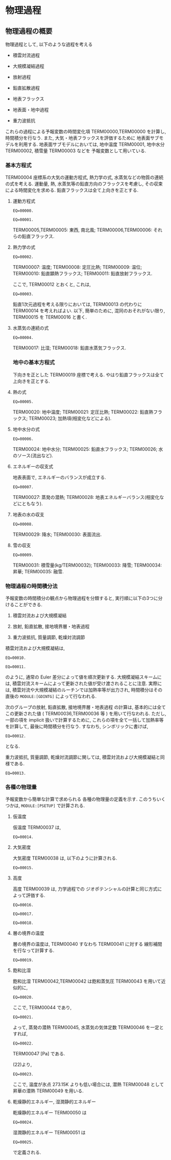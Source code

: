 # 物理過程

## 物理過程の概要

物理過程として, 以下のような過程を考える

  - 積雲対流過程

  - 大規模凝結過程

  - 放射過程

  - 鉛直拡散過程

  - 地表フラックス

  - 地表面・地中過程

  - 重力波抵抗

これらの過程による予報変数の時間変化項
TERM00000,TERM00000 を計算し, 時間積分を行なう.
また, 大気・地表フラックスを評価するために
地表面サブモデルを利用する.
地表面サブモデルにおいては,
地中温度 TERM00001, 地中水分 TERM00002, 積雪量 TERM00003 などを
予報変数として用いている.

### 基本方程式

TERM00004 座標系の大気の運動方程式, 熱力学の式,
水蒸気などの物質の連続の式を考える.
運動量, 熱, 水蒸気等の鉛直方向のフラックスを考慮し,
その収束による時間変化を求める.
鉛直フラックスは全て上向きを正とする.

1.  運動方程式
    
        EQ=00000.
    
        EQ=00001.
    
    TERM00005,TERM00005: 東西, 南北風;
    TERM00006,TERM00006: それらの鉛直フラックス.

2.  熱力学の式
    
        EQ=00002.
    
    TERM00007: 温度;
    TERM00008: 定圧比熱;
    TERM00009: 温位;
    TERM00010: 鉛直顕熱フラックス;
    TERM00011: 鉛直放射フラックス.
    
    ここで, TERM00012 とおくと, これは,
    
        EQ=00003.
    
    鉛直1次元過程を考える限りにおいては,
    TERM00013 の代わりに TERM00014 を考えればよい.
    以下, 簡単のために, 混同のおそれがない限り,
    TERM00015 を TERM00016 と書く.

3.  水蒸気の連続の式
    
        EQ=00004.
    
    TERM00017: 比湿;
    TERM00018: 鉛直水蒸気フラックス.
    
    ### 地中の基本方程式
    
    下向きを正とした TERM00019 座標で考える.
    やはり鉛直フラックスは全て上向きを正とする.

4.  熱の式
    
        EQ=00005.
    
    TERM00020: 地中温度; TERM00021: 定圧比熱;
    TERM00022: 鉛直熱フラックス;
    TERM00023; 加熱項(相変化などによる).

5.  地中水分の式
    
        EQ=00006.
    
    TERM00024: 地中水分;
    TERM00025: 鉛直水フラックス;
    TERM00026; 水のソース(流出など).

6.  エネルギーの収支式
    
    地表表面で, エネルギーのバランスが成立する.
    
        EQ=00007.
    
    TERM00027: 蒸発の潜熱;
    TERM00028: 地表エネルギーバランス(相変化などにともなう).

7.  地表の水の収支
    
        EQ=00008.
    
    TERM00029: 降水;
    TERM00030: 表面流出.

8.  雪の収支
    
        EQ=00009.
    
    TERM00031: 積雪量(kg/TERM00032);
    TERM00033: 降雪;
    TERM00034: 昇華;
    TERM00035: 融雪.

### 物理過程の時間積分法

予報変数の時間積分の観点から物理過程を分類すると,
実行順に以下の3つに分けることができる.

1.  積雲対流および大規模凝結

2.  放射, 鉛直拡散, 接地境界層・地表過程

3.  重力波抵抗, 質量調節, 乾燥対流調節

積雲対流および大規模凝結は,

    EQ=00010.

    EQ=00011.

のように, 通常の Euler 差分によって値を順次更新する.
大規模凝結スキームには,
積雲対流スキームによって更新された値が受け渡されることに注意.
実際には, 積雲対流や大規模凝結のルーチンでは加熱率等が出力され,
時間積分はその直後の `MODULE:[GDINTG]` によって行なわれる.

次のグループの放射, 鉛直拡散, 接地境界層・地表過程
の計算は, 基本的には全てこの更新された値
( TERM00036,TERM00036 等 )
を用いて行なわれる.
ただし, 一部の項を implicit 扱いで計算するために,
これらの項を全て一括して加熱率等を計算して,
最後に時間積分を行なう.
すなわち, シンボリックに書けば,

    EQ=00012.

となる.

重力波抵抗, 質量調節, 乾燥対流調節に関しては,
積雲対流および大規模凝結と同様である.

    EQ=00013.

### 各種の物理量

予報変数から簡単な計算で求められる
各種の物理量の定義を示す.
このうちいくつかは,
`MODULE:[PSETUP]` で計算される.

1.  仮温度
    
    仮温度 TERM00037 は,
    
        EQ=00014.

2.  大気密度
    
    大気密度 TERM00038 は, 以下のように計算される.
    
        EQ=00015.

3.  高度
    
    高度 TERM00039 は, 力学過程での
    ジオポテンシャルの計算と同じ方式によって評価する.
    
        EQ=00016.
    
        EQ=00017.
    
        EQ=00018.

4.  層の境界の温度
    
    層の境界の温度は, TERM00040 すなわち TERM00041 に対する
    線形補間を行なって計算する.
    
        EQ=00019.

5.  飽和比湿
    
    飽和比湿 TERM00042,TERM00042
    は飽和蒸気圧 TERM00043 を用いて近似的に,
    
        EQ=00020.
    
    ここで, TERM00044 であり,
    
        EQ=00021.
    
    よって, 蒸発の潜熱 TERM00045, 水蒸気の気体定数 TERM00046 を一定とすれば,
    
        EQ=00022.
    
    TERM00047 \[Pa\] である.
    
    (22)より,
    
        EQ=00023.
    
    ここで, 温度が氷点 273.15K よりも低い場合には,
    潜熱 TERM00048 として昇華の潜熱 TERM00049 を用いる.

6.  乾燥静的エネルギー, 湿潤静的エネルギー
    
    乾燥静的エネルギー TERM00050 は
    
        EQ=00024.
    
    湿潤静的エネルギー TERM00051 は
    
        EQ=00025.
    
    で定義される.

